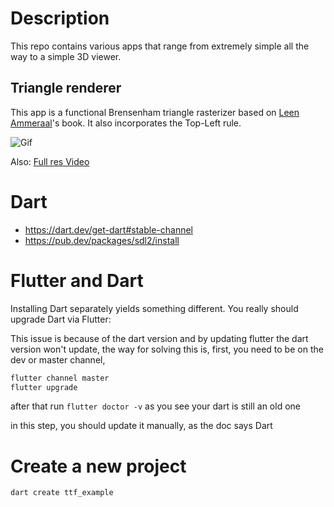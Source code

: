 # Description
This repo contains various apps that range from extremely simple all the way to a simple 3D viewer.

## Triangle renderer
This app is a functional Brensenham triangle rasterizer based on [Leen Ammeraal](https://link.springer.com/book/10.1007/978-3-319-63357-2)'s book. It also incorporates the Top-Left rule.

![Gif](triangle_renderer.gif)

Also: [Full res Video](triangle_renderer.mp4)

# Dart

- https://dart.dev/get-dart#stable-channel
- https://pub.dev/packages/sdl2/install

# Flutter and Dart
Installing Dart separately yields something different. You really should upgrade Dart via Flutter:

This issue is because of the dart version and by updating flutter the dart version won't update, the way for solving this is, first, you need to be on the dev or master channel,

```sh
flutter channel master
flutter upgrade
```

after that run ```flutter doctor -v``` as you see your dart is still an old one

in this step, you should update it manually, as the doc says Dart

# Create a new project
```sh
dart create ttf_example
```
